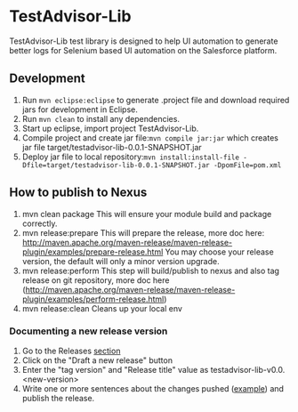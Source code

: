 # TestAdvisor-Lib 

TestAdvisor-Lib test library is designed to help UI automation to generate better logs for Selenium
based UI automation on the Salesforce platform.

## Development

1. Run `mvn eclipse:eclipse` to generate .project file and download required jars for development in Eclipse.
2. Run `mvn clean` to install any dependencies.
3. Start up eclipse, import project TestAdvisor-Lib.
4. Compile project and create jar file:`mvn compile jar:jar` which creates jar file target/testadvisor-lib-0.0.1-SNAPSHOT.jar
5. Deploy jar file to local repository:`mvn install:install-file -Dfile=target/testadvisor-lib-0.0.1-SNAPSHOT.jar -DpomFile=pom.xml`

## How to publish to Nexus

1. mvn clean package
   This will ensure your module build and package correctly.
2. mvn release:prepare
   This will prepare the release, more doc here:
   http://maven.apache.org/maven-release/maven-release-plugin/examples/prepare-release.html
   You may choose your release version, the default will only a minor version upgrade.
3. mvn release:perform
   This step will build/publish to nexus and also tag release on git repository, more doc here
   (http://maven.apache.org/maven-release/maven-release-plugin/examples/perform-release.html)
4. mvn release:clean
   Cleans up your local env

### Documenting a new release version

1. Go to the Releases [section](https://git.soma.salesforce.com/cqe/DrillBit-Lib/releases)
2. Click on the "Draft a new release" button
3. Enter the "tag version" and "Release title" value as testadvisor-lib-v0.0.\<new-version\>
4. Write one or more sentences about the changes pushed ([example](https://git.soma.salesforce.com/cqe/DrillBit-Lib/releases/tag/drillbit-lib-v0.0.1)) and publish the release.
